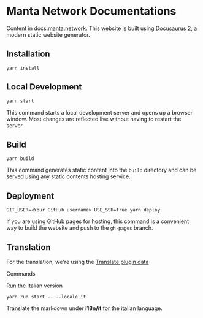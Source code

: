 # Manta Network Documentations

Content in [docs.manta.network](https://docs.manta.network). This website is built using [Docusaurus 2](https://docusaurus.io/), a modern static website generator.

## Installation

```console
yarn install
```

## Local Development

```console
yarn start
```

This command starts a local development server and opens up a browser window. Most changes are reflected live without having to restart the server.

## Build

```console
yarn build
```

This command generates static content into the `build` directory and can be served using any static contents hosting service.

## Deployment

```console
GIT_USER=<Your GitHub username> USE_SSH=true yarn deploy
```

If you are using GitHub pages for hosting, this command is a convenient way to build the website and push to the `gh-pages` branch.

## Translation

For the translation, we're using the [Translate plugin data](https://docusaurus.io/docs/i18n/tutorial#translate-plugin-data)  

Commands

Run the Italian version

```
yarn run start -- --locale it
```

Translate the markdown under **i18n/it** for the italian language.
